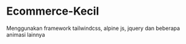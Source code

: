 # Ecommerce-Kecil
Menggunakan framework tailwindcss, alpine js, jquery dan beberapa animasi lainnya
